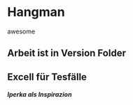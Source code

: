 # Hangman

awesome



## Arbeit ist in Version Folder

## Excell für Tesfälle

##### Iperka als Inspirazion
